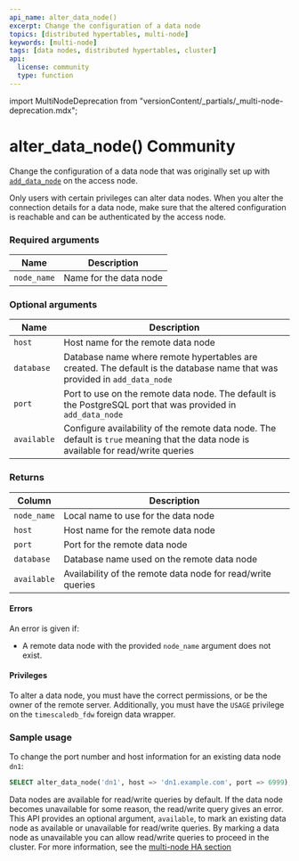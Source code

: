 ```yaml
---
api_name: alter_data_node()
excerpt: Change the configuration of a data node
topics: [distributed hypertables, multi-node]
keywords: [multi-node]
tags: [data nodes, distributed hypertables, cluster]
api:
  license: community
  type: function
---
```


import MultiNodeDeprecation from "versionContent/_partials/_multi-node-deprecation.mdx";

<MultiNodeDeprecation />

# alter_data_node() <Tag type="community">Community</Tag>

Change the configuration of a data node that was originally set up with
[`add_data_node`][add_data_node] on the access node.

Only users with certain privileges can alter data nodes. When you alter
the connection details for a data node, make sure that the altered
configuration is reachable and can be authenticated by the access node.

### Required arguments

|Name|Description|
|-|-|
|`node_name`|Name for the data node|

### Optional arguments

|Name|Description|
|-|-|
|`host`|Host name for the remote data node|
|`database`|Database name where remote hypertables are created. The default is the database name that was provided in `add_data_node`|
|`port`|Port to use on the remote data node. The default is the PostgreSQL port that was provided in `add_data_node`|
|`available`|Configure availability of the remote data node. The default is `true` meaning that the data node is available for read/write queries|

### Returns

|Column|Description|
|-|-|
|`node_name`|Local name to use for the data node|
|`host`|Host name for the remote data node|
|`port`|Port for the remote data node|
|`database`|Database name used on the remote data node|
|`available`|Availability of the remote data node for read/write queries|

#### Errors

An error is given if:

*   A remote data node with the provided `node_name` argument does not exist.

#### Privileges

To alter a data node, you must have the correct permissions, or be the owner of the remote server.
Additionally, you must have the `USAGE` privilege on the `timescaledb_fdw` foreign data
wrapper.

### Sample usage

To change the port number and host information for an existing data node `dn1`:

```sql
SELECT alter_data_node('dn1', host => 'dn1.example.com', port => 6999);
```

Data nodes are available for read/write queries by default. If the data node
becomes unavailable for some reason, the read/write query gives an error. This
API provides an optional argument, `available`, to mark an existing data node
as available or unavailable for read/write queries. By marking a data node as
unavailable you can allow read/write queries to proceed in the cluster. For
more information, see the [multi-node HA section][multi-node-ha]

[add_data_node]: /api/:currentVersion:/distributed-hypertables/add_data_node/
[multi-node-ha]: /self-hosted/:currentVersion:/multinode-timescaledb/multinode-ha/#node-failures
